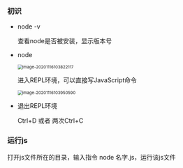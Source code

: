 ### 初识

* node -v 

  查看node是否被安装，显示版本号

* node

  <img src="C:\Users\zhuwanning\AppData\Roaming\Typora\typora-user-images\image-20201116103822117.png" alt="image-20201116103822117" style="zoom:67%;" /> 

  进入REPL环境，可以直接写JavaScript命令

  <img src="C:\Users\zhuwanning\AppData\Roaming\Typora\typora-user-images\image-20201116103950590.png" alt="image-20201116103950590" style="zoom:67%;" />

* 退出REPL环境

  Ctrl+D  或者 两次Ctrl+C

### 运行js

打开js文件所在的目录，输入指令 node   名字.js，运行该js文件